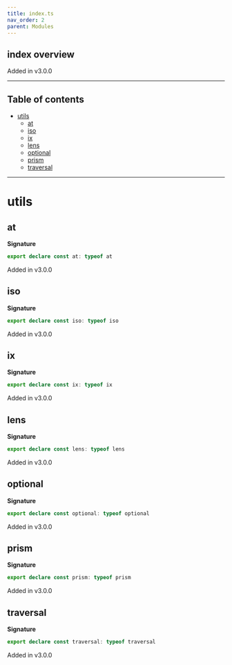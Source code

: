 ```yaml
---
title: index.ts
nav_order: 2
parent: Modules
---
```


## index overview

Added in v3.0.0

---

<h2 class="text-delta">Table of contents</h2>

- [utils](#utils)
  - [at](#at)
  - [iso](#iso)
  - [ix](#ix)
  - [lens](#lens)
  - [optional](#optional)
  - [prism](#prism)
  - [traversal](#traversal)

---

# utils

## at

**Signature**

```ts
export declare const at: typeof at
```

Added in v3.0.0

## iso

**Signature**

```ts
export declare const iso: typeof iso
```

Added in v3.0.0

## ix

**Signature**

```ts
export declare const ix: typeof ix
```

Added in v3.0.0

## lens

**Signature**

```ts
export declare const lens: typeof lens
```

Added in v3.0.0

## optional

**Signature**

```ts
export declare const optional: typeof optional
```

Added in v3.0.0

## prism

**Signature**

```ts
export declare const prism: typeof prism
```

Added in v3.0.0

## traversal

**Signature**

```ts
export declare const traversal: typeof traversal
```

Added in v3.0.0
